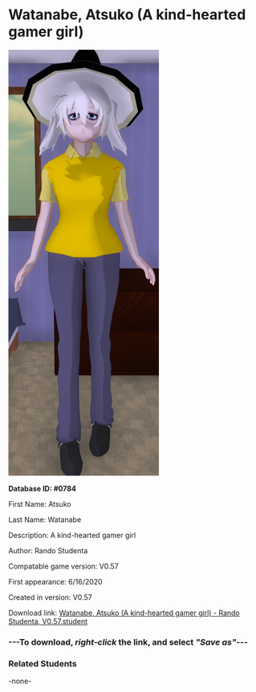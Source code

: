 # Watanabe, Atsuko (A kind-hearted gamer girl)

<img src="../../Files/Images/Watanabe, Atsuko (A kind-hearted gamer girl).png" title="Watanabe, Atsuko (A kind-hearted gamer girl) - Rando Studenta, V0.57">

**Database ID: #0784**

First Name: Atsuko

Last Name: Watanabe

Description: A kind-hearted gamer girl

Author: Rando Studenta

Compatable game version: V0.57

First appearance: 6/16/2020

Created in version: V0.57

Download link: <a href="https://raw.githubusercontent.com/Arbiter1223/Daigaku-Gurashi-Custom-Students/master/Files/Student%20Files/Watanabe%2C%20Atsuko%20(A%20kind-hearted%20gamer%20girl)%20-%20Rando%20Studenta%2C%20V0.57.student">Watanabe, Atsuko (A kind-hearted gamer girl) - Rando Studenta, V0.57.student</a>

### ---**To download, _right-click_ the link, and select _"Save as"_**---

### Related Students

-none-
